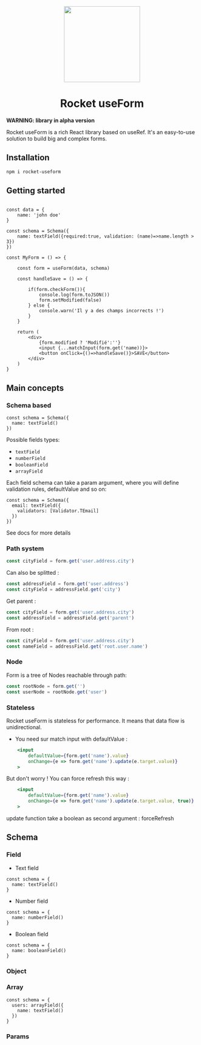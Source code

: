 <center>
  <img height="200" src="https://res.cloudinary.com/anthony-jeamme-stuff/image/upload/v1626271277/libraries/rocket-useform/logo.png">

# Rocket useForm

</center>

<b>WARNING: library in alpha version</b>

Rocket useForm is a rich React library based on useRef.
It's an easy-to-use solution to build big and complex forms.

## Installation

```bash
npm i rocket-useform
```

## Getting started

```tsx

const data = {
	name: 'john doe'
}

const schema = Schema({
	name: textField({required:true, validation: (name)=>name.length > 3})
})

const MyForm = () => {

	const form = useForm(data, schema)

	const handleSave = () => {

		if(form.checkForm()){
			console.log(form.toJSON())
			form.setModified(false)
		} else {
			console.warn('Il y a des champs incorrects !')
		}
	}

	return (
		<div>
			{form.modified ? 'Modifié':''}
			<input {...matchInput(form.get('name))}>
			<button onClick={()=>handleSave()}>SAVE</button>
		</div>
	)
}

```

## Main concepts

### Schema based

```tsx
const schema = Schema({
  name: textField()
})
```

Possible fields types:

- `textField`
- `numberField`
- `booleanField`
- `arrayField`

Each field schema can take a param argument, where you will define validation rules, defaultValue and so on:

```tsx
const schema = Schema({
  email: textField({
    validators: [Validator.TEmail]
  })
})
```

See docs for more details

### Path system

```jsx
const cityField = form.get('user.address.city')
```

Can also be splitted :

```jsx
const addressField = form.get('user.address')
const cityField = addressField.get('city')
```

Get parent :

```jsx
const cityField = form.get('user.address.city')
const addressField = addressField.get('parent')
```

From root :

```jsx
const cityField = form.get('user.address.city')
const nameField = addressField.get('root.user.name')
```

### Node

Form is a tree of Nodes reachable through path:

```jsx
const rootNode = form.get('')
const userNode = rootNode.get('user')
```

### Stateless

Rocket useForm is stateless for performance. It means that data flow is unidirectional.

- You need sur match input with defaultValue :

```jsx
	<input
		defaultValue={form.get('name').value}
		onChange={e => form.get('name').update(e.target.value)}
	>
```

But don't worry ! You can force refresh this way :

```jsx
	<input
		defaultValue={form.get('name').value}
		onChange={e => form.get('name').update(e.target.value, true)}
	>
```

update function take a boolean as second argument : forceRefresh

## Schema

### Field

- Text field

```tsx
const schema = {
  name: textField()
}
```

- Number field

```tsx
const schema = {
  name: numberField()
}
```

- Boolean field

```tsx
const schema = {
  name: booleanField()
}
```

### Object

### Array

```tsx
const schema = {
  users: arrayField({
    name: textField()
  })
}
```

### Params
